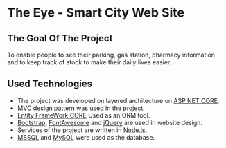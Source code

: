 # The Eye - Smart City Web Site

## The Goal Of The Project
To enable people to see their parking, gas station, pharmacy information and to keep track of stock to make their daily lives easier.

## Used Technologies
- The project was developed on layered architecture on [ASP.NET CORE](https://docs.microsoft.com/en-us/aspnet/core/?view=aspnetcore-3.1).
- [MVC](https://dotnet.microsoft.com/apps/aspnet/mvc) design pattern was used in the project.
- [Entity FrameWork CORE](https://docs.microsoft.com/en/en/ef/core/) Used as an ORM tool.
- [Bootstrap](https://getbootstrap.com/), [FontAwesome](https://fontawesome.com/) and [jQuery](https://jquery.com/) are used in website design.
- Services of the project are written in [Node.js](https://nodejs.org/en/).
- [MSSQL](https://www.microsoft.com/s/sql-server/sql-server-downloads) and [MySQL](https://www.mysql.com/) were used as the database.
